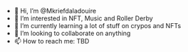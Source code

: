 - 👋 Hi, I’m @Mkriefdaladouire
- 👀 I’m interested in NFT, Music and Roller Derby
- 🌱 I’m currently learning a lot of stuff on crypos and NFTs
- 💞️ I’m looking to collaborate on anything
- 📫 How to reach me: TBD

<!---
Mkriefdaladouire/Mkriefdaladouire is a ✨ special ✨ repository because its `README.md` (this file) appears on your GitHub profile.
You can click the Preview link to take a look at your changes.
--->
